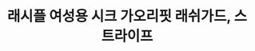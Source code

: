 ---
title: 래시플 여성용 시크 가오리핏 래쉬가드, 스트라이프

price: 24,210
stars: 4.5
reviews: (1300)
image_url: https://thumbnail6.coupangcdn.com/thumbnails/remote/230x230ex/image/product/image/vendoritem/2019/07/09/3535211277/24968c9c-e146-4cb5-b8e3-7325b3c5de16.jpg
---
